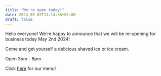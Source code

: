 ```yaml
---
title: "We're open today!"
date: 2024-05-02T13:14:38+02:00
draft: false
---
```


Hello everyone! We're happy to announce that we will be re-opening for
business today May 2nd 2024!

Come and get yourself a delicious shaved ice or ice cream.

Open 3pm - 8pm.

Click [here](/menu) for our menu!

